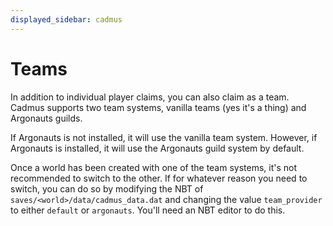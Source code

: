 ```yaml
---
displayed_sidebar: cadmus
---
```


# Teams

In addition to individual player claims, you can also claim as a team. 
Cadmus supports two team systems, vanilla teams (yes it's a thing) and Argonauts guilds.

If Argonauts is not installed, it will use the vanilla team system. 
However, if Argonauts is installed, it will use the Argonauts guild system by default.

Once a world has been created with one of the team systems, it's not recommended to switch to the other.
If for whatever reason you need to switch, you can do so by modifying the NBT of `saves/<world>/data/cadmus_data.dat` 
and changing the value `team_provider` to either `default` or `argonauts`. You'll need an NBT editor to do this.